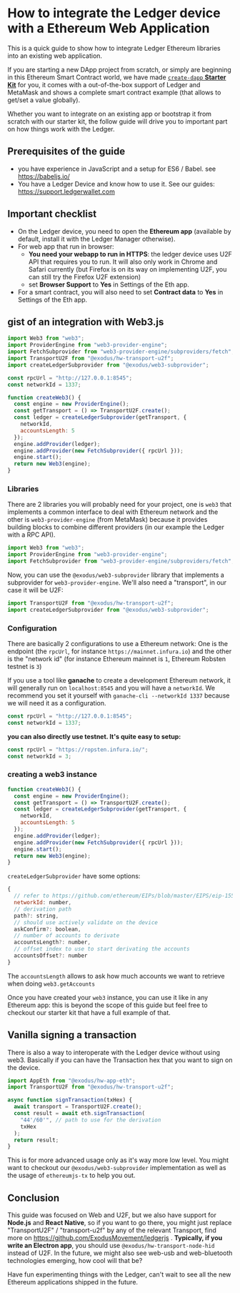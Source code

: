 # How to integrate the Ledger device with a Ethereum Web Application

This is a quick guide to show how to integrate Ledger Ethereum libraries into an existing web application.

If you are starting a new DApp project from scratch, or simply are beginning in this Ethereum Smart Contract world, we have made [`create-dapp` **Starter Kit**](https://www.npmjs.com/package/create-dapp) for you, it comes with a out-of-the-box support of Ledger and MetaMask and shows a complete smart contract example (that allows to get/set a value globally).

Whether you want to integrate on an existing app or bootstrap it from scratch with our starter kit, the follow guide will drive you to important part on how things work with the Ledger.

## Prerequisites of the guide

* you have experience in JavaScript and a setup for ES6 / Babel. see https://babeljs.io/
* You have a Ledger Device and know how to use it. See our guides: https://support.ledgerwallet.com

## Important checklist

* On the Ledger device, you need to open the **Ethereum app** (available by default, install it with the Ledger Manager otherwise).
* For web app that run in browser:
  * **You need your webapp to run in HTTPS**: the ledger device uses U2F API that requires you to run. It will also only work in Chrome and Safari currently (but Firefox is on its way on implementing U2F, you can still try the Firefox U2F extension)
  * set **Browser Support** to **Yes** in Settings of the Eth app.
* For a smart contract, you will also need to set **Contract data** to **Yes** in Settings of the Eth app.

## gist of an integration with Web3.js

```js
import Web3 from "web3";
import ProviderEngine from "web3-provider-engine";
import FetchSubprovider from "web3-provider-engine/subproviders/fetch";
import TransportU2F from "@exodus/hw-transport-u2f";
import createLedgerSubprovider from "@exodus/web3-subprovider";

const rpcUrl = "http://127.0.0.1:8545";
const networkId = 1337;

function createWeb3() {
  const engine = new ProviderEngine();
  const getTransport = () => TransportU2F.create();
  const ledger = createLedgerSubprovider(getTransport, {
    networkId,
    accountsLength: 5
  });
  engine.addProvider(ledger);
  engine.addProvider(new FetchSubprovider({ rpcUrl }));
  engine.start();
  return new Web3(engine);
}
```

### Libraries

There are 2 libraries you will probably need for your project, one is `web3` that implements a common interface to deal with Ethereum network and the other is `web3-provider-engine` (from MetaMask) because it provides building blocks to combine different providers (in our example the Ledger with a RPC API).

```js
import Web3 from "web3";
import ProviderEngine from "web3-provider-engine";
import FetchSubprovider from "web3-provider-engine/subproviders/fetch";
```

Now, you can use the `@exodus/web3-subprovider` library that implements a subprovider for `web3-provider-engine`. We'll also need a "transport", in our case it will be U2F:

```js
import TransportU2F from "@exodus/hw-transport-u2f";
import createLedgerSubprovider from "@exodus/web3-subprovider";
```

### Configuration

There are basically 2 configurations to use a Ethereum network: One is the endpoint (the `rpcUrl`, for instance `https://mainnet.infura.io`) and the other is the "network id" (for instance Ethereum mainnet is `1`, Ethereum Robsten testnet is `3`)

If you use a tool like **ganache** to create a development Ethereum network, it will generally run on `localhost:8545` and you will have a `networkId`. We recommend you set it yourself with `ganache-cli --networkId 1337` because we will need it as a configuration.

```js
const rpcUrl = "http://127.0.0.1:8545";
const networkId = 1337;
```

**you can also directly use testnet. It's quite easy to setup:**

```js
const rpcUrl = "https://ropsten.infura.io/";
const networkId = 3;
```

### creating a web3 instance

```js
function createWeb3() {
  const engine = new ProviderEngine();
  const getTransport = () => TransportU2F.create();
  const ledger = createLedgerSubprovider(getTransport, {
    networkId,
    accountsLength: 5
  });
  engine.addProvider(ledger);
  engine.addProvider(new FetchSubprovider({ rpcUrl }));
  engine.start();
  return new Web3(engine);
}
```

`createLedgerSubprovider` have some options:

```js
{
  // refer to https://github.com/ethereum/EIPs/blob/master/EIPS/eip-155.md
  networkId: number,
  // derivation path
  path?: string,
  // should use actively validate on the device
  askConfirm?: boolean,
  // number of accounts to derivate
  accountsLength?: number,
  // offset index to use to start derivating the accounts
  accountsOffset?: number
}
```

The `accountsLength` allows to ask how much accounts we want to retrieve when doing `web3.getAccounts`

Once you have created your `web3` instance, you can use it like in any Ethereum app: this is beyond the scope of this guide but feel free to checkout our starter kit that have a full example of that.

## Vanilla signing a transaction

There is also a way to interoperate with the Ledger device without using web3. Basically if you can have the Transaction hex that you want to sign on the device.

```js
import AppEth from "@exodus/hw-app-eth";
import TransportU2F from "@exodus/hw-transport-u2f";

async function signTransaction(txHex) {
  await transport = TransportU2F.create();
  const result = await eth.signTransaction(
    "44'/60'", // path to use for the derivation
    txHex
  );
  return result;
}
```

This is for more advanced usage only as it's way more low level. You might want to checkout our `@exodus/web3-subprovider` implementation as well as the usage of `ethereumjs-tx` to help you out.

## Conclusion

This guide was focused on Web and U2F, but we also have support for **Node.js** and **React Native**, so if you want to go there, you might just replace "TransportU2F" / "transport-u2f" by any of the relevant Transport, find more on https://github.com/ExodusMovement/ledgerjs .
**Typically, if you write an Electron app**, you should use `@exodus/hw-transport-node-hid` instead of U2F.
In the future, we might also see web-usb and web-bluetooth technologies emerging, how cool will that be?

Have fun experimenting things with the Ledger, can't wait to see all the new Ethereum applications shipped in the future.
